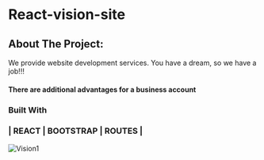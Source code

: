 # React-vision-site

## About The Project:
We provide website development services.
You have a dream, so we have a job!!!
#### There are additional advantages for a business account

### Built With 
### | REACT | BOOTSTRAP | ROUTES |



![Vision1](https://github.com/alexkuf/React-vision-site/assets/111445523/59ea1865-cbfd-400c-9a70-2b2eb08771a4)
